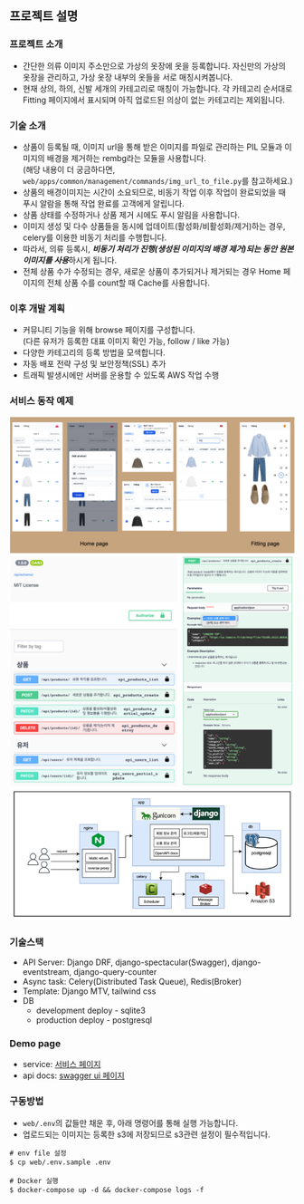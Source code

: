 ## 프로젝트 설명

### 프로젝트 소개 
- 간단한 의류 이미지 주소만으로 가상의 옷장에 옷을 등록합니다. 자신만의 가상의 옷장을 관리하고, 가상 옷장 내부의 옷들을 서로 매칭시켜봅니다.
- 현재 상의, 하의, 신발 세개의 카테고리로 매칭이 가능합니다. 각 카테고리 순서대로 Fitting 페이지에서 표시되며 아직 업로드된 의상이 없는 카테고리는 제외됩니다.

### 기술 소개
- 상품이 등록될 때, 이미지 url을 통해 받은 이미지를 파일로 관리하는 PIL 모듈과 이미지의 배경을 제거하는 rembg라는 모듈을 사용합니다.  
(해당 내용이 더 궁금하다면, `web/apps/common/management/commands/img_url_to_file.py`를 참고하세요.)
- 상품의 배경이미지는 시간이 소요되므로, 비동기 작업 이후 작업이 완료되었을 때 푸시 알람을 통해 작업 완료를 고객에게 알립니다.
- 상품 상태를 수정하거나 상품 제거 시에도 푸시 알림을 사용합니다.
- 이미지 생성 및 다수 상품들을 동시에 업데이트(활성화/비활성화/제거)하는 경우, celery를 이용한 비동기 처리를 수행합니다. 
- 따라서, 의류 등록시, ***비동기 처리가 진행(생성된 이미지의 배경 제거)되는 동안 원본 이미지를 사용***하시게 됩니다.
- 전체 상품 수가 수정되는 경우, 새로운 상품이 추가되거나 제거되는 경우 Home 페이지의 전체 상품 수를 count할 때 Cache를 사용합니다.

### 이후 개발 계획
- 커뮤니티 기능을 위해 browse 페이지를 구성합니다.  
  (다른 유저가 등록한 대표 이미지 확인 가능, follow / like 가능)
- 다양한 카테고리의 등록 방법을 모색합니다.
- 자동 배포 전략 구성 및 보안정책(SSL) 추가
- 트래픽 발생시에만 서버를 운용할 수 있도록 AWS 작업 수행


### 서비스 동작 예제
![suitcase-demo](docs/images/suitcase-app-demo-push.png)
![suitcase-demo](docs/images/suitcase-swagger-demo.png)
![suitcase-demo](docs/images/suitcase-system-architecture.png)


### 기술스택
- API Server: Django DRF, django-spectacular(Swagger), django-eventstream, django-query-counter
- Async task: Celery(Distributed Task Queue), Redis(Broker)
- Template: Django MTV, tailwind css
- DB
  - development deploy - sqlite3
  - production deploy - postgresql

### Demo page
- service: [서비스 페이지](http://13.125.225.205/)
- api docs: [swagger ui 페이지](http://13.125.225.205/api/schema/swagger-ui/)

### 구동방법
- `web/.env`의 값들만 채운 후, 아래 명령어를 통해 실행 가능합니다.
- 업로드되는 이미지는 등록한 s3에 저장되므로 s3관련 설정이 필수적입니다.
```
# env file 설정
$ cp web/.env.sample .env

# Docker 실행
$ docker-compose up -d && docker-compose logs -f
```